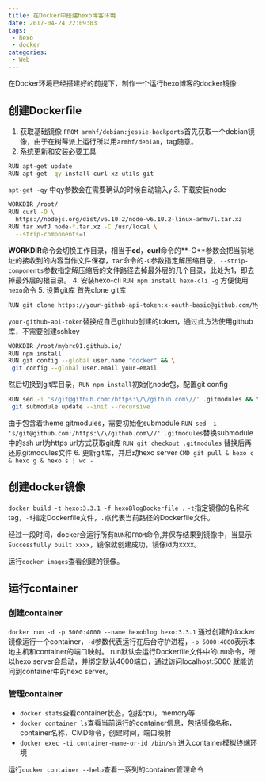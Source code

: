 ```yaml
---
title: 在Docker中搭建hexo博客环境
date: 2017-04-24 22:09:03
tags:
 - hexo
 - docker
categories:
 - Web
---
```

在Docker环境已经搭建好的前提下，制作一个运行hexo博客的docker镜像

## 创建Dockerfile

1. 获取基础镜像
`FROM armhf/debian:jessie-backports`首先获取一个debian镜像，由于在树莓派上运行所以用`armhf/debian`，tag随意。
2. 系统更新和安装必要工具
```bash
RUN apt-get update
RUN apt-get -qy install curl xz-utils git
```
`apt-get -qy` 中qy参数会在需要确认的时候自动输入`y`
3. 下载安装node
```bash
WORKDIR /root/
RUN curl -O \
  https://nodejs.org/dist/v6.10.2/node-v6.10.2-linux-armv7l.tar.xz
RUN tar xvfJ node-*.tar.xz -C /usr/local \
  --strip-components=1
```
**WORKDIR**命令会切换工作目录，相当于**cd**，**curl**命令的**-O**参数会把当前地址的接收到的内容当作文件保存，`tar`命令的`-C`参数指定解压缩目录，`--strip-components`参数指定解压缩后的文件路径去掉最外层的几个目录，此处为1，即去掉最外层的根目录。
4. 安装hexo-cli
`RUN npm install hexo-cli -g` 方便使用`hexo`命令
5. 设置git库
首先clone git库
```bash
RUN git clone https://your-github-api-token:x-oauth-basic@github.com/Mybrc91/mybrc91.github.io.git
```
`your-github-api-token`替换成自己github创建的token，通过此方法使用github库，不需要创建sshkey
```bash
WORKDIR /root/mybrc91.github.io/
RUN npm install
RUN git config --global user.name "docker" && \
 git config --global user.email your-email
```
然后切换到git库目录，`RUN npm install`初始化node包，配置git config
```bash
RUN sed -i 's/git@github.com:/https:\/\/github.com\//' .gitmodules && \
 git submodule update --init --recursive
```
由于包含着theme gitmodules，需要初始化submodule
`RUN sed -i 's/git@github.com:/https:\/\/github.com\//' .gitmodules`替换submodule中的ssh url为https url方式获取git库
`RUN git checkout .gitmodules` 替换后再还原gitmodules文件
6. 更新git库，并启动hexo server
`CMD git pull & hexo c & hexo g & hexo s | wc -`

## 创建docker镜像

`docker build -t hexo:3.3.1 -f hexoBlogDockerfile .`
`-t`指定镜像的名称和tag，`-f`指定Dockerfile文件，`.`点代表当前路径的Dockerfile文件。

经过一段时间，docker会运行所有`RUN`和`FROM`命令,并保存结果到镜像中，当显示`Successfully built xxxx`，镜像就创建成功，镜像id为xxxx。

运行`docker images`查看创建的镜像。

## 运行container
### 创建container
`docker run -d -p 5000:4000 --name hexoblog hexo:3.3.1`
通过创建的docker镜像运行一个container，`-d`参数代表运行在后台守护进程，`-p 5000:4000`表示本地主机和container的端口映射。
run默认会运行Dockerfile文件中的`CMD`命令，所以hexo server会启动，并绑定默认4000端口，通过访问localhost:5000 就能访问到container中的hexo server。

### 管理container

- `docker stats`查看container状态，包括cpu，memory等
- `docker container ls`查看当前运行的container信息，包括镜像名称，container名称，CMD命令，创建时间，端口映射
- `docker exec -ti container-name-or-id /bin/sh` 进入container模拟终端环境

运行`docker container --help`查看一系列的container管理命令


